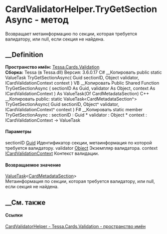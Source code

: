 # CardValidatorHelper.TryGetSectionAsync - метод
Возвращает метаинформацию по секции, которая требуется валидатору, или null,
если секция не найдена.
## __Definition
 **Пространство имён:** [Tessa.Cards.Validation](N_Tessa_Cards_Validation.htm)  
 **Сборка:** Tessa (в Tessa.dll) Версия: 3.6.0.17
C# __Копировать
     public static ValueTask<CardMetadataSection> TryGetSectionAsync(
    	Guid sectionID,
    	Object validator,
    	ICardValidationContext context
    )
VB __Копировать
     Public Shared Function TryGetSectionAsync ( 
    	sectionID As Guid,
    	validator As Object,
    	context As ICardValidationContext
    ) As ValueTask(Of CardMetadataSection)
C++ __Копировать
     public:
    static ValueTask<CardMetadataSection^> TryGetSectionAsync(
    	Guid sectionID, 
    	Object^ validator, 
    	ICardValidationContext^ context
    )
F# __Копировать
     static member TryGetSectionAsync : 
            sectionID : Guid * 
            validator : Object * 
            context : ICardValidationContext -> ValueTask<CardMetadataSection> 
#### Параметры
sectionID [Guid](https://learn.microsoft.com/dotnet/api/system.guid)
    Идентификатор секции, метаинформация по которой требуется валидатору.
validator [Object](https://learn.microsoft.com/dotnet/api/system.object)
    Экземпляр валидатора.
context
[ICardValidationContext](T_Tessa_Cards_Validation_ICardValidationContext.htm)
    Контекст валидации.
#### Возвращаемое значение
[ValueTask](https://learn.microsoft.com/dotnet/api/system.threading.tasks.valuetask-1)<[CardMetadataSection](T_Tessa_Cards_Metadata_CardMetadataSection.htm)>  
Метаинформация по секции, которая требуется валидатору, или null, если секция
не найдена.
## __См. также
#### Ссылки
[CardValidatorHelper - ](T_Tessa_Cards_Validation_CardValidatorHelper.htm)
[Tessa.Cards.Validation - пространство имён](N_Tessa_Cards_Validation.htm)
